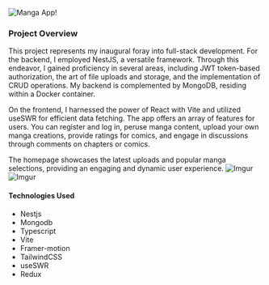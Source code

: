 
![Manga App!](https://i.imgur.com/SqUZiRV.png)

### Project Overview

This project represents my inaugural foray into full-stack development. For the backend, I employed NestJS, a versatile framework. Through this endeavor, I gained proficiency in several areas, including JWT token-based authorization, the art of file uploads and storage, and the implementation of CRUD operations. My backend is complemented by MongoDB, residing within a Docker container.

On the frontend, I harnessed the power of React with Vite and utilized useSWR for efficient data fetching. The app offers an array of features for users. You can register and log in, peruse manga content, upload your own manga creations, provide ratings for comics, and engage in discussions through comments on chapters or comics.

The homepage showcases the latest uploads and popular manga selections, providing an engaging and dynamic user experience.
![Imgur](https://imgur.com/OAPlyGR)
![Imgur](https://imgur.com/VjA9XVc)
#### Technologies Used
- Nestjs
- Mongodb
- Typescript
- Vite
- Framer-motion
- TailwindCSS
- useSWR
- Redux
